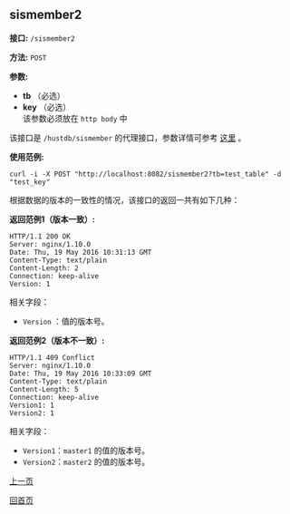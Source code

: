 ## sismember2 ##

**接口:** `/sismember2`

**方法:** `POST`

**参数:** 

*  **tb** （必选）  
*  **key** （必选）  
该参数必须放在 `http body` 中

该接口是 `/hustdb/sismember` 的代理接口，参数详情可参考 [这里](../hustdb/hustdb/sismember.md) 。

**使用范例:**

    curl -i -X POST "http://localhost:8082/sismember2?tb=test_table" -d "test_key"

根据数据的版本的一致性的情况，该接口的返回一共有如下几种：

**返回范例1（版本一致）:**

    HTTP/1.1 200 OK
    Server: nginx/1.10.0
    Date: Thu, 19 May 2016 10:31:13 GMT
    Content-Type: text/plain
    Content-Length: 2
    Connection: keep-alive
    Version: 1

相关字段：
  
* `Version` ：值的版本号。

**返回范例2（版本不一致）:**

    HTTP/1.1 409 Conflict
    Server: nginx/1.10.0
    Date: Thu, 19 May 2016 10:33:09 GMT
    Content-Type: text/plain
    Content-Length: 5
    Connection: keep-alive
    Version1: 1
    Version2: 1

相关字段：

* `Version1`：`master1` 的值的版本号。  
* `Version2`：`master2` 的值的版本号。

[上一页](../ha.md)

[回首页](../../index.md)